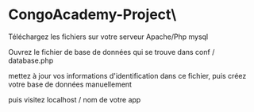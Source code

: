 # CongoAcademy-Project\

Téléchargez les fichiers sur votre serveur Apache/Php mysql

Ouvrez le fichier de base de données qui se trouve dans conf / database.php

mettez à jour vos informations d'identification dans ce fichier, puis créez votre base de données manuellement

puis visitez localhost / nom de votre app
